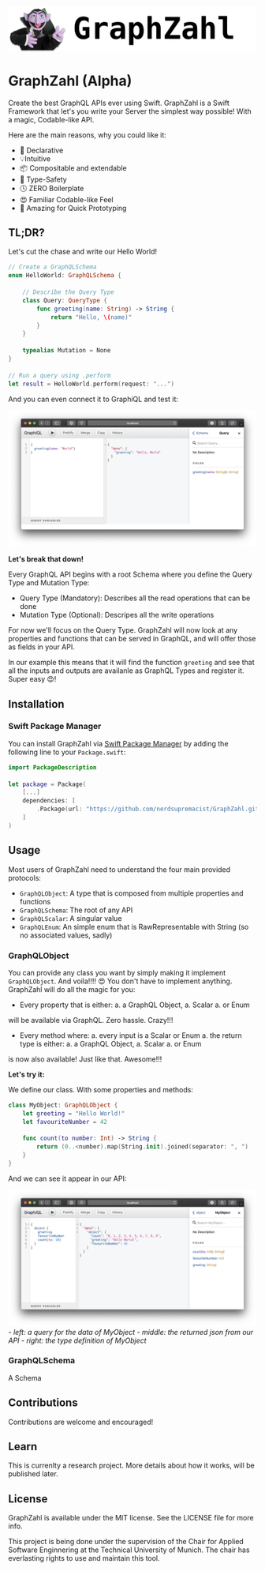 ![low effort logo](logo.png)

# GraphZahl (Alpha)

Create the best GraphQL APIs ever using Swift. GraphZahl is a Swift Framework that let's you write your Server the simplest way possible! With a magic, Codable-like API.

Here are the main reasons, why you could like it:

- 📝 Declarative
- 💡Intuitive 
- 📦 Compositable and extendable
- 🔐 Type-Safety
- 🕓 ZERO Boilerplate
- 😍 Familiar Codable-like Feel
- 🤪 Amazing for Quick Prototyping

## TL;DR?

Let's cut the chase and write our Hello World! 

```swift
// Create a GraphQLSchema
enum HelloWorld: GraphQLSchema {
    
    // Describe the Query Type 
    class Query: QueryType {
        func greeting(name: String) -> String {
            return "Hello, \(name)"
        }
    }

    typealias Mutation = None
}

// Run a query using .perform
let result = HelloWorld.perform(request: "...")
```

And you can even connect it to GraphiQL and test it:

![graphiql](demo/helloworld.png)

**Let's break that down!**

Every GraphQL API begins with a root Schema where you define the Query Type and Mutation Type:

- Query Type (Mandatory): Describes all the read operations that can be done
- Mutation Type (Optional): Descripes all the write operations

For now we'll focus on the Query Type. 
GraphZahl will now look at any properties and functions that can be served in GraphQL, and will offer those as fields in your API.

In our example this means that it will find the function `greeting` and see that all the inputs and outputs are availanle as GraphQL Types and register it. Super easy 😍!

## Installation
### Swift Package Manager

You can install GraphZahl via [Swift Package Manager](https://swift.org/package-manager/) by adding the following line to your `Package.swift`:

```swift
import PackageDescription

let package = Package(
    [...]
    dependencies: [
        .Package(url: "https://github.com/nerdsupremacist/GraphZahl.git", majorVersion: XYZ)
    ]
)
```

## Usage

Most users of GraphZahl need to understand the four main provided protocols:

- `GraphQLObject`:  A type that is composed from multiple properties and functions
- `GraphQLSchema`:  The root of any API
- `GraphQLScalar`:  A singular value
- `GraphQLEnum`: An simple enum that is RawRepresentable with String (so no associated values, sadly)

### GraphQLObject

You can provide any class you want by simply making it implement  `GraphQLObject`. And voila!!!! 😍
You don't have to implement anything. GraphZahl will do all the magic for you:

- Every property that is either:
    a. a GraphQL Object, 
    a. Scalar 
    a. or Enum

will be available via GraphQL. Zero hassle. Crazy!!!

- Every method where:
    a. every input is a Scalar or Enum
    a. the return type is either:
        a. a GraphQL Object, 
        a. Scalar 
        a. or Enum

is now also available! Just like that. Awesome!!!

**Let's try it:**

We define our class. With some properties and methods:

```swift
class MyObject: GraphQLObject {
    let greeting = "Hello World!"
    let favouriteNumber = 42

    func count(to number: Int) -> String {
        return (0..<number).map(String.init).joined(separator: ", ")
    }
}
```

And we can see it appear in our API:

![](demo/object.png)
*- left: a query for the data of MyObject*
*- middle: the returned json from our API*
*- right: the type definition of MyObject*

### GraphQLSchema

A Schema 

## Contributions
Contributions are welcome and encouraged!

## Learn
This is currenlty a research project. More details about how it works, will be published later.

## License
GraphZahl is available under the MIT license. See the LICENSE file for more info.

This project is being done under the supervision of the Chair for Applied Software Enginnering at the Technical University of Munich. The chair has everlasting rights to use and maintain this tool.
